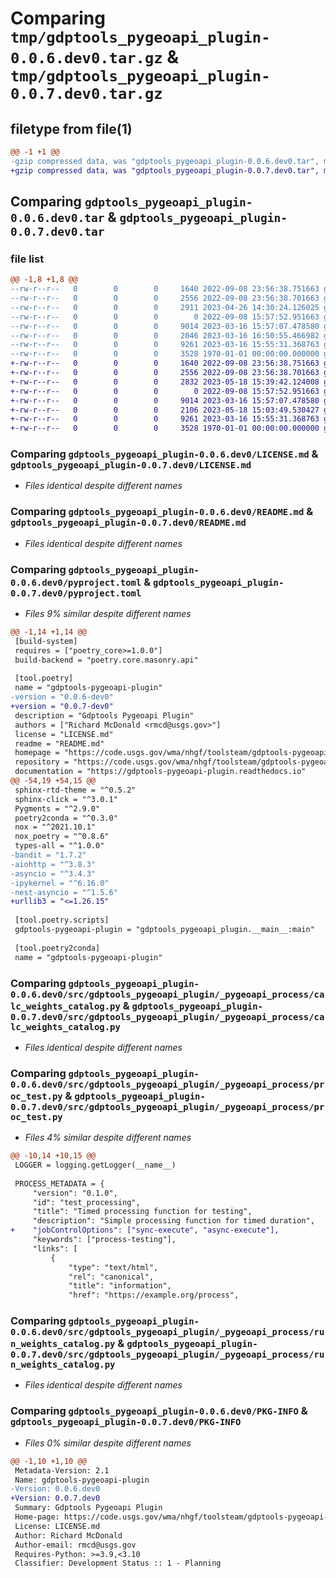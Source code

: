 # Comparing `tmp/gdptools_pygeoapi_plugin-0.0.6.dev0.tar.gz` & `tmp/gdptools_pygeoapi_plugin-0.0.7.dev0.tar.gz`

## filetype from file(1)

```diff
@@ -1 +1 @@
-gzip compressed data, was "gdptools_pygeoapi_plugin-0.0.6.dev0.tar", max compression
+gzip compressed data, was "gdptools_pygeoapi_plugin-0.0.7.dev0.tar", max compression
```

## Comparing `gdptools_pygeoapi_plugin-0.0.6.dev0.tar` & `gdptools_pygeoapi_plugin-0.0.7.dev0.tar`

### file list

```diff
@@ -1,8 +1,8 @@
--rw-r--r--   0        0        0     1640 2022-09-08 23:56:38.751663 gdptools_pygeoapi_plugin-0.0.6.dev0/LICENSE.md
--rw-r--r--   0        0        0     2556 2022-09-08 23:56:38.701663 gdptools_pygeoapi_plugin-0.0.6.dev0/README.md
--rw-r--r--   0        0        0     2911 2023-04-26 14:30:24.126025 gdptools_pygeoapi_plugin-0.0.6.dev0/pyproject.toml
--rw-r--r--   0        0        0        0 2022-09-08 15:57:52.951663 gdptools_pygeoapi_plugin-0.0.6.dev0/src/gdptools_pygeoapi_plugin/_pygeoapi_process/__init__.py
--rw-r--r--   0        0        0     9014 2023-03-16 15:57:07.478580 gdptools_pygeoapi_plugin-0.0.6.dev0/src/gdptools_pygeoapi_plugin/_pygeoapi_process/calc_weights_catalog.py
--rw-r--r--   0        0        0     2046 2023-03-16 16:50:55.466982 gdptools_pygeoapi_plugin-0.0.6.dev0/src/gdptools_pygeoapi_plugin/_pygeoapi_process/proc_test.py
--rw-r--r--   0        0        0     9261 2023-03-16 15:55:31.368763 gdptools_pygeoapi_plugin-0.0.6.dev0/src/gdptools_pygeoapi_plugin/_pygeoapi_process/run_weights_catalog.py
--rw-r--r--   0        0        0     3528 1970-01-01 00:00:00.000000 gdptools_pygeoapi_plugin-0.0.6.dev0/PKG-INFO
+-rw-r--r--   0        0        0     1640 2022-09-08 23:56:38.751663 gdptools_pygeoapi_plugin-0.0.7.dev0/LICENSE.md
+-rw-r--r--   0        0        0     2556 2022-09-08 23:56:38.701663 gdptools_pygeoapi_plugin-0.0.7.dev0/README.md
+-rw-r--r--   0        0        0     2832 2023-05-18 15:39:42.124008 gdptools_pygeoapi_plugin-0.0.7.dev0/pyproject.toml
+-rw-r--r--   0        0        0        0 2022-09-08 15:57:52.951663 gdptools_pygeoapi_plugin-0.0.7.dev0/src/gdptools_pygeoapi_plugin/_pygeoapi_process/__init__.py
+-rw-r--r--   0        0        0     9014 2023-03-16 15:57:07.478580 gdptools_pygeoapi_plugin-0.0.7.dev0/src/gdptools_pygeoapi_plugin/_pygeoapi_process/calc_weights_catalog.py
+-rw-r--r--   0        0        0     2106 2023-05-18 15:03:49.530427 gdptools_pygeoapi_plugin-0.0.7.dev0/src/gdptools_pygeoapi_plugin/_pygeoapi_process/proc_test.py
+-rw-r--r--   0        0        0     9261 2023-03-16 15:55:31.368763 gdptools_pygeoapi_plugin-0.0.7.dev0/src/gdptools_pygeoapi_plugin/_pygeoapi_process/run_weights_catalog.py
+-rw-r--r--   0        0        0     3528 1970-01-01 00:00:00.000000 gdptools_pygeoapi_plugin-0.0.7.dev0/PKG-INFO
```

### Comparing `gdptools_pygeoapi_plugin-0.0.6.dev0/LICENSE.md` & `gdptools_pygeoapi_plugin-0.0.7.dev0/LICENSE.md`

 * *Files identical despite different names*

### Comparing `gdptools_pygeoapi_plugin-0.0.6.dev0/README.md` & `gdptools_pygeoapi_plugin-0.0.7.dev0/README.md`

 * *Files identical despite different names*

### Comparing `gdptools_pygeoapi_plugin-0.0.6.dev0/pyproject.toml` & `gdptools_pygeoapi_plugin-0.0.7.dev0/pyproject.toml`

 * *Files 9% similar despite different names*

```diff
@@ -1,14 +1,14 @@
 [build-system]
 requires = ["poetry_core>=1.0.0"]
 build-backend = "poetry.core.masonry.api"
 
 [tool.poetry]
 name = "gdptools-pygeoapi-plugin"
-version = "0.0.6-dev0"
+version = "0.0.7-dev0"
 description = "Gdptools Pygeoapi Plugin"
 authors = ["Richard McDonald <rmcd@usgs.gov>"]
 license = "LICENSE.md"
 readme = "README.md"
 homepage = "https://code.usgs.gov/wma/nhgf/toolsteam/gdptools-pygeoapi-plugin"
 repository = "https://code.usgs.gov/wma/nhgf/toolsteam/gdptools-pygeoapi-plugin"
 documentation = "https://gdptools-pygeoapi-plugin.readthedocs.io"
@@ -54,19 +54,15 @@
 sphinx-rtd-theme = "^0.5.2"
 sphinx-click = "^3.0.1"
 Pygments = "^2.9.0"
 poetry2conda = "^0.3.0"
 nox = "^2021.10.1"
 nox_poetry = "^0.8.6"
 types-all = "^1.0.0"
-bandit = "1.7.2"
-aiohttp = "^3.8.3"
-asyncio = "^3.4.3"
-ipykernel = "^6.16.0"
-nest-asyncio = "^1.5.6"
+urllib3 = "<=1.26.15"
 
 [tool.poetry.scripts]
 gdptools-pygeoapi-plugin = "gdptools_pygeoapi_plugin.__main__:main"
 
 [tool.poetry2conda]
 name = "gdptools-pygeoapi-plugin"
```

### Comparing `gdptools_pygeoapi_plugin-0.0.6.dev0/src/gdptools_pygeoapi_plugin/_pygeoapi_process/calc_weights_catalog.py` & `gdptools_pygeoapi_plugin-0.0.7.dev0/src/gdptools_pygeoapi_plugin/_pygeoapi_process/calc_weights_catalog.py`

 * *Files identical despite different names*

### Comparing `gdptools_pygeoapi_plugin-0.0.6.dev0/src/gdptools_pygeoapi_plugin/_pygeoapi_process/proc_test.py` & `gdptools_pygeoapi_plugin-0.0.7.dev0/src/gdptools_pygeoapi_plugin/_pygeoapi_process/proc_test.py`

 * *Files 4% similar despite different names*

```diff
@@ -10,14 +10,15 @@
 LOGGER = logging.getLogger(__name__)
 
 PROCESS_METADATA = {
     "version": "0.1.0",
     "id": "test_processing",
     "title": "Timed processing function for testing",
     "description": "Simple processing function for timed duration",
+    "jobControlOptions": ["sync-execute", "async-execute"],
     "keywords": ["process-testing"],
     "links": [
         {
             "type": "text/html",
             "rel": "canonical",
             "title": "information",
             "href": "https://example.org/process",
```

### Comparing `gdptools_pygeoapi_plugin-0.0.6.dev0/src/gdptools_pygeoapi_plugin/_pygeoapi_process/run_weights_catalog.py` & `gdptools_pygeoapi_plugin-0.0.7.dev0/src/gdptools_pygeoapi_plugin/_pygeoapi_process/run_weights_catalog.py`

 * *Files identical despite different names*

### Comparing `gdptools_pygeoapi_plugin-0.0.6.dev0/PKG-INFO` & `gdptools_pygeoapi_plugin-0.0.7.dev0/PKG-INFO`

 * *Files 0% similar despite different names*

```diff
@@ -1,10 +1,10 @@
 Metadata-Version: 2.1
 Name: gdptools-pygeoapi-plugin
-Version: 0.0.6.dev0
+Version: 0.0.7.dev0
 Summary: Gdptools Pygeoapi Plugin
 Home-page: https://code.usgs.gov/wma/nhgf/toolsteam/gdptools-pygeoapi-plugin
 License: LICENSE.md
 Author: Richard McDonald
 Author-email: rmcd@usgs.gov
 Requires-Python: >=3.9,<3.10
 Classifier: Development Status :: 1 - Planning
```

